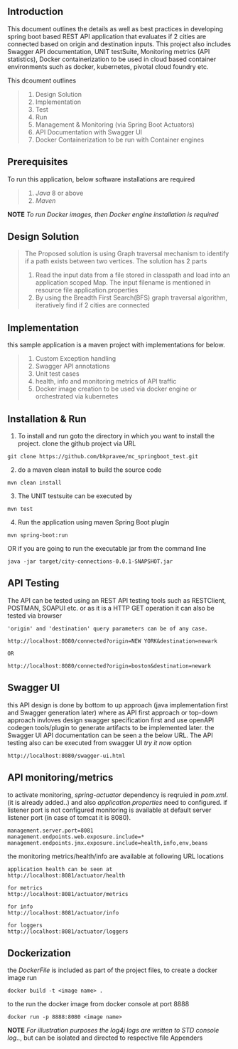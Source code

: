 ## Introduction
This document outlines the details as well as best practices in developing spring boot based REST API application that evaluates if 2 cities are connected based on origin and destination inputs. This project also includes Swagger API documentation, UNIT testSuite, Monitoring metrics (API statistics), Docker containerization to be used in cloud based container environments such as docker, kubernetes, pivotal cloud foundry etc.

This dcoument outlines 
> 1. Design Solution
> 2. Implementation
> 3. Test
> 4. Run
> 5. Management & Monitoring (via Spring Boot Actuators)
> 6. API Documentation with Swagger UI
> 7. Docker Containerization to be run with Container engines


 
## Prerequisites
To run this application, below software installations are required

> 1. *Java* 8 or above
> 2. *Maven* 

**NOTE** *To run Docker images, then Docker engine installation is required*
 
## Design Solution

> The Proposed solution is using Graph traversal mechanism to identify if a path exists between two vertices. 
> The solution has 2 parts
> 1. Read the input data from a file stored in classpath and load into an application scoped Map. The input filename is mentioned in resource file application.properties
> 2. By using the Breadth First Search(BFS) graph traversal algorithm, iteratively find if 2 cities are connected 


## Implementation
this sample application is a  maven project with implementations for below.

> 1. Custom Exception handling
> 2. Swagger API annotations
> 3. Unit test cases
> 4. health, info and monitoring metrics of API traffic
> 5. Docker image creation to be used via docker engine or orchestrated via kubernetes

## Installation & Run
  
 1. To install and run goto the directory in which you want to install the project.
clone the github project via URL

```git
git clone https://github.com/bkpravee/mc_springboot_test.git

```
 2. do  a maven clean install to build the source code
```maven
mvn clean install

```
3. The UNIT testsuite can be executed by
```maven
mvn test

```

4. Run the application using maven Spring Boot plugin
```maven
mvn spring-boot:run 
```
  OR if you are going to run the executable jar from the command line 

```command line
java -jar target/city-connections-0.0.1-SNAPSHOT.jar

```
 
## API Testing
The API can be tested using an REST API testing tools such as RESTClient, POSTMAN, SOAPUI etc. or as it is a HTTP GET operation it can also be tested via browser
 
```
'origin' and 'destination' query parameters can be of any case.

http://localhost:8080/connected?origin=NEW YORK&destination=newark

OR 

http://localhost:8080/connected?origin=boston&destination=newark
```
## Swagger UI
this API design is done by bottom to up approach (java implementation first and Swagger generation later) where as API first approach or top-down approach invloves design swagger specification first and use openAPI codegen tools/plugin to generate artifacts to be implemented later.
the Swagger UI API documentation can be seen a the below URL. The API testing also can be executed from swagger UI *try it now* option
```
http://localhost:8080/swagger-ui.html
```
## API monitoring/metrics
to activate monitoring, *spring-actuator* dependency is reqruied in *pom.xml*. (it is already added..) and also *application.properties* need to configured. if listener port is not configured monitoring is available at default server listener port (in case of tomcat it is 8080).
```
management.server.port=8081
management.endpoints.web.exposure.include=*
management.endpoints.jmx.exposure.include=health,info,env,beans
```
the monitoring metrics/health/info are available at following URL locations
```
application health can be seen at 
http://localhost:8081/actuator/health

for metrics
http://localhost:8081/actuator/metrics

for info
http://localhost:8081/actuator/info

for loggers
http://localhost:8081/actuator/loggers

```

## Dockerization

the *DockerFile* is included as part of the project files, to create a docker image run
```docker
docker build -t <image name> .
```

to the run the docker image from docker console at port 8888
```docker
docker run -p 8888:8080 <image name>
```


**NOTE** *For illustration purposes the log4j logs are written to STD console log..*, but can be isolated and directed to respective file Appenders
